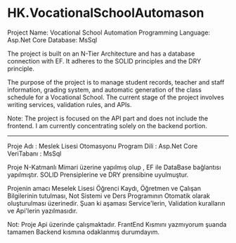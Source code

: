 # HK.VocationalSchoolAutomason

Project Name: Vocational School Automation
Programming Language: Asp.Net Core
Database: MsSql

The project is built on an N-Tier Architecture and has a database connection with EF.
It adheres to the SOLID principles and the DRY principle.

The purpose of the project is to manage student records, teacher and staff information, grading system, and automatic generation of the class schedule for a Vocational School.
The current stage of the project involves writing services, validation rules, and APIs.

Note: The project is focused on the API part and does not include the frontend. I am currently concentrating solely on the backend portion.

--------------------------------------------------

Proje Adı : Meslek Lisesi Otomasyonu
Program Dili : Asp.Net Core
VeriTabanı : MsSql 

Proje N-Katmanlı Mimari üzerine yapılmış olup , EF ile DataBase bağlantısı yapılmıştır.
SOLID Prensiplerine ve DRY prensibine uyulmuştur.

Projenin amacı Meselek Lisesi Öğrenci Kaydı, Öğretmen ve Çalışan Bilgilerinin tutulması, Not Sistemi ve Ders Programının Otomatik olarak oluşturulması üzerinedir.
Şuan ki aşaması Service'lerin, Validation kuralların ve Api'lerin yazılmasıdır.

Not: Proje Api üzerinde çalışmaktadır. FrantEnd Kısmını yazmıyorum şuanda tamamen Backend kısmına odaklanmış durumdayım.
